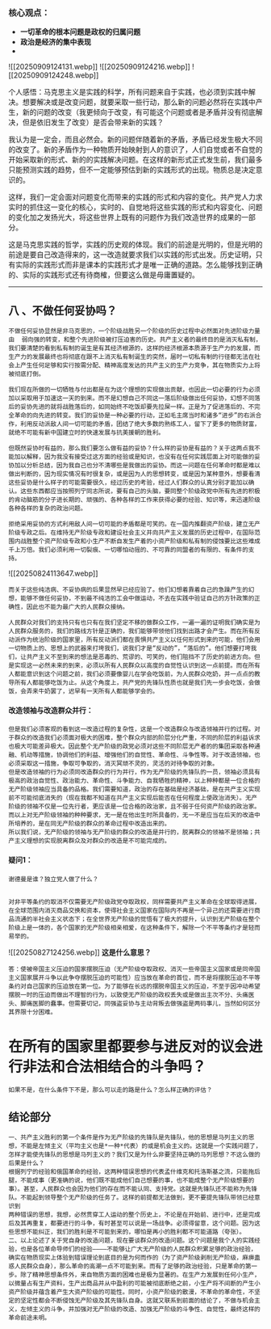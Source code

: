 
### 核心观点：
* **一切革命的根本问题是政权的归属问题**
* **政治是经济的集中表现**
* 

![[20250909124131.webp]]
![[20250909124216.webp]]
![[20250909124248.webp]]


个人感悟：马克思主义是实践的科学，所有问题来自于实践，也必须到实践中解决。想要解决或是改变问题，就要采取一些行动，那么新的问题必然将在实践中产生，新的问题的改变（我更倾向于改变，有可能这个问题或者是矛盾并没有彻底解决，但是依旧发生了改变）是否会带来新的实践？

我认为是一定会，而且必然会。新的问题伴随着新的矛盾，矛盾已经发生极大不同的改变了。新的矛盾作为一种物质开始映射到人的意识了，人们自觉或者不自觉的开始采取新的形式、新的的实践解决问题。在这样的新形式正式发生前，我们最多只能预测实践的趋势，但不一定能够预估到新的实践形式的出现。物质总是决定意识的。

这样，我们一定会面对问题变化而带来的实践的形式和内容的变化。共产党人力求实时的抓住这一变化的核心，实时的、自觉地将这些实践的形式和内容变化、问题的变化加之发扬光大，将这些世界上既有的问题作为我们改造世界的成果的一部分。

这是马克思实践的哲学，实践的历史观的体现。我们的前途是光明的，但是光明的前途是要自己改造得来的，这一改造就要求我们以实践的形式出发。历史证明，只有实际的实践形式而非是课本的实践形式才是唯一正确的道路。怎么能够找到正确的、实际的实践形式还有待商榷，但要这么做是毋庸置疑的。


---

## 八 、不做任何妥协吗？
 
	不做任何妥协显然是非马克思的，一个阶级战胜另一个阶级的历史过程中必然面对先进阶级力量由  弱向强的转变，和整个先进阶级被打压迫害的历史。共产主义者的最终目的是消灭私有制，我们要清楚的看到私有制的诞生是有其经济根源的，这样的经济根源本质源于生产力的发展，而生产力的发展最终也将彻底在跟不上消灭私有制诞生的突然，届时一切私有制的行径都无法在社会上产生任何足够和实行按需分配、精神高度发达的共产主义的生产力竞争，其在物质实力上将被彻底打倒。

	我们现在所做的一切牺牲与付出都是在为这个理想的实现做出贡献，也因此一切必要的行为必须加以采取用于加速这一天的到来。而不是幻想自己不同这一落后阶级做出任何妥协，幻想不同落后的妥协先进的就将战胜落后的，如同始终不吃饭却要先拉屎一样。正是为了促进落后的、不完全革命的向先进的转变。我们的妥协是一种必要的行动，正如毛主席当时和诸多“进步”的右派合作，利用反动派敌人间一切可能的矛盾，团结了绝大多数的熟练工人，留下了更多的物质财富，就绝不可能有新中国建立时的快速发展与抗美援朝的胜利。

	但既然妥协时有益的，那么我们要怎么做有益的妥协？什么样的妥协是有益的？关于这两点我不能加以解释，因为我没有接受过这方面的经验或是知识，也没有在任何实践层面上对可能做的妥协加以分析总结，因为我自己也分不清哪些是我做出的妥协。而这一问题在任何革命时都是难以做出判断的，因为现实情况有时很复杂，或是因为人的思想转变，或是因为某种意外，想要看清这些妥协是什么样子的可能需要很久，经过历史的考验，经过人们群众的认真分别才能加以确认。这些东西都应当按照列宁同志所说，要有自己的头脑，要同整个阶级政党中所有先进的积极的肯动脑筋的分子进长期的、顽强的、各种各样的工作来获得必要的经验、知识等，来迅速阶级各种各样的复杂的政治问题。

	拒绝采用妥协的方式利用敌人间一切可能的矛盾都是可笑的。在一国内推翻资产阶级，建立无产阶级专政之后。在维持无产阶级专政和建设社会主义并向共产主义发展的历史过程中，在国际范围内战胜整个资产阶级专政和小生产不断自发生产着的小资产阶级和私有制的侵蚀要比这些难成千上万倍。我们必须利用一切裂痕、一切哪怕动摇的、不可靠的同盟者的有限的、有条件的支持。
	
![[20250824113647.webp]]

	而关于这些纯洁病、不妥协病的后果显然早已经应验了。他们幻想着靠着自己的急躁产生的幻想，能够不做任何妥协，不到最不纯洁的工会中做运动，不去在实践中验证自己的方针政策的正确性，因此也不能为最广大的人民群众接纳。

	人民群众对我们的支持只有也只有在我们坚定不移的做群众工作，一遍一遍的证明我们确实是为人民群众服务的，我们的路线方针是正确的，我们能够带领他们找到出路才会产生。而在所有反动派作为统治阶级的国家里，所有反动派们都在畏惧共产主义以任何形式到来的可能，他们会用一切物质上的、思想上的武器来打垮我们，说我们才是“反动的”，“落后的”。他们想要打垮我们，让共产主义不至到来的想法是恶毒的、荒谬的、可笑的，他们阻挡不了历史的前进方向。但是实现这一必然未来的到来，必须以所有人民群众以高度的自觉性认识到这一点前提。而在所有人都能意识到这个问题之前，我们必须要像婴儿在学会吃饭前，为人民群众吃奶，并一点点的教导所有人都能够吃饭为止。从这个角度上，共产党的先锋队性质也就是我们先一步会吃饭，会做饭，会弄来牛奶罢了，迟早有一天所有人都能够学会的。

#### 改造领袖与改造群众并行：
	但是我们必须客观的看到这一改造过程的复杂性，这是一个改造群众与改造领袖并行的过程。对于群众的改造我们必须面对极大的困难，整个群众内部的阶层分化严重，不同的阶层的利益诉求也极大可能差异极大。因此整个无产阶级的政党必须对这些不同阶层无产者的的集团采取各种通融、机动等措施，协调他们的利益、增强他们的自觉性、革命性、斗争性等。对于改造领袖，也必须采取这一措施，争取可争取的，消灭冥顽不灵的，灵活的对待争取的对象。
	但是改造领袖的行为必须同改造群众的行为并行，作为无产阶级的先锋队的一员，领袖必须具有极高的政治自觉性、政治能力、革命性、斗争能力、自我牺牲的精神，以上种种都是一位合格的无产阶级领袖应当具备的品格。我们需要知道，政治的存在基础是经济基础，是在共产主义实现前不可能彻底消失的（现在我都不知道在共产主义实现后能否在任何程度上使政治消失）。无产阶级的领袖不仅是一位先行者，更应该是一位合格的政治家，且不弱于任何资产阶级的政治家。而以上对无产阶级领袖的种种要求，无一是在他出生时所具备的，无一不是应当在后天的改造中所培养的，是在同无产阶级的群众的革命过程中改造出来的。
	所以我们说，无产阶级的领袖与无产阶级的群众的改造是并行的，脱离群众的领袖不是领袖；共产主义理想的实现脱离群众及对群众的改造是不可能完成的。

#### 疑问1：
	谢德曼是谁？独立党人做了什么？


	对非平等条约的取消不仅需要无产阶级政党夺取政权，同样需要共产主义革命在全球取得进展，在全球范围内消灭商品交换和资本，使得社会主义国家在国际内不再是一个异己的还需要进行商品流通的半社会主义状态下；在全世界无产阶级的觉悟有了极大的提升，认识到无产阶级在整个阶级上是一体的，各个国家的无产阶级相亲相爱，在这种条件下，解除一个不平等条约才是轻而易举的。

![[20250827124256.webp]]
	**这是什么意思？**

	答：使被帝国主义压迫的国家摆脱压迫（无产阶级夺取政权、消灭一些帝国主义国家或是同帝国主义国家展开斗争以此争夺摆脱压迫的可能性）应当放在革命的首位，而不是将摆脱压迫不平等条约对自己国家的压迫放在第一位。为了能够在长远的摆脱帝国主义的压迫，不至于因冲动希望摆脱一时的压迫而做出不理智的行为，以致使无产阶级的政权丢失或是做出主次不分、头痛医头、脚痛医脚的蠢事。但需要切记，同强盗妥协与主动背叛去做强盗是两码事儿，当然如何区分其界限十分困难。


# 在所有的国家里都要参与进反对的议会进行非法和合法相结合的斗争吗？
	如果不是，在什么条件下不是，那么可以走的路是什么？怎么样正确的评估？


## 结论部分
	一、共产主义胜利的第一个条件是作为无产阶级的先锋队是先锋队，他的思想是马列主义的思想，不能是左倾主义（平均主义也是*一种*代表）的或是机会主义的。这就是一个实践问题了，怎样才能使先锋队的思想是马列主义的？我们又是为什么非要坚持正确的马列思想？不这么做的后果是什么？
	根据列宁的经验和俄国革命的经验，这两种错误思想的代表孟什维克和托洛斯基之流，只能拖后腿，不能成事（更准确的说，他们既不能成他们自己想要的事，也不能成整个无产阶级想要的事）。甚至，人民群众也会因为他们的存在而不能认同、支持党。这就是先锋队还不能称为先锋队。不能起到领导整个无产阶级的任务了。这样的前提都无法做到，更不要提先锋队带领已经意识到
	两种错误的思想，我想，必然贯穿工人运动的整个历史上，不论是在开始前、进行中，还是完成后及其再重复，都要进行的斗争，有时甚至可以说是一场战争。必须得留意，这个问题。因为这些思想不能纠正，我们的胜利是不可能到来的，哪怕是再小的胜利都不可能道路（夸张）。
	二、以上论述了关于党自身的改造问题，现在要谈群众的改造问题。这个问题是我个人的实践经验，也是各位革命导师们的经验————不能够让广大无产阶级的人民群众积累足够的政治经验，确实在物质现实上体验到错误理论到底目的是为何而作的（为了资产阶级剥削无产阶级，麻痹蛊惑人民群众自身），那么革命的高潮一点不可能到来。而有了足够的政治经验，只是革命的第一步。除了精神思想条件外，来自物质方面的困难也是极为显著的。在生产力发展到任何小生产，以微量占有生产资料，生产出商品并从中盈利的可能被彻底断绝之前，小生产将不间断的产生小资产阶级并蕴含着产生大资产阶级的可能性。同时，小资产阶级的散漫，不革命的革命性，不坚定的坚定性都会不断侵蚀无产阶级及其先锋队自身。这就又联系到前面的结论了，不做与机会主义，左倾主义的斗争，并加强对无产阶级的改造、加强无产阶级的斗争性、自觉性，最终这样的革命前途未明。


